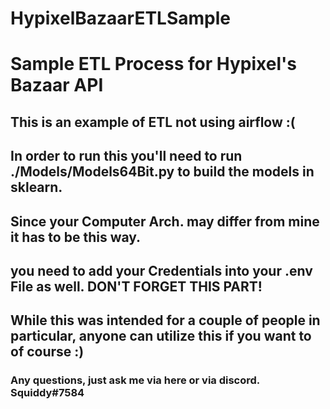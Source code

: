 # HypixelBazaarETLSample
# Sample ETL Process for Hypixel's Bazaar API

## This is an example of ETL not using airflow :(

## In order to run this you'll need to run ./Models/Models64Bit.py to build the models in sklearn.
## Since your Computer Arch. may differ from mine it has to be this way.
## you need to add your Credentials into your .env File as well. DON'T FORGET THIS PART! 
## While this was intended for a couple of people in particular, anyone can utilize this if you want to of course :) 

### Any questions, just ask me via here or via discord. Squiddy#7584
